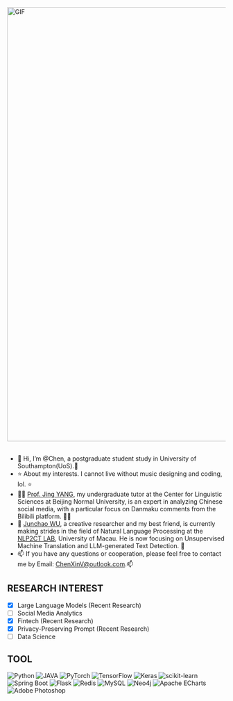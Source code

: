 
<img align="right" alt="GIF" src="https://github.com/Chen-X666/Chen-X666/blob/master/banner.png" width = "1000" high = "400 "/>
&nbsp;


- 👋 Hi, I’m @Chen, a postgraduate student study in University of Southampton(UoS).👋 
- ⭐ About my interests. I cannot live without music designing and coding, lol. ⭐
- 🧑‍🏫 [Prof. Jing YANG](https://rsgyy.bnu.edu.cn/yjjg/yykxyjzx/rcdw2/97903.html), my undergraduate tutor at the Center for Linguistic Sciences at Beijing Normal University, is an expert in analyzing Chinese social media, with a particular focus on Danmaku comments from the Bilibili platform. 🧑‍🏫
- 🌈 [Junchao WU](https://github.com/junchaoIU), a creative researcher and my best friend, is currently making strides in the field of Natural Language Processing at the [NLP2CT LAB](http://nlp2ct.cis.um.edu.mo/), University of Macau. He is now focusing on Unsupervised Machine Translation and LLM-generated Text Detection. 🌈
- 📫 If you have any questions or cooperation, please feel free to contact me by Email: ChenXinV@outlook.com.📫


## RESEARCH INTEREST

- [x] Large Language Models (Recent Research)
- [ ] Social Media Analytics
- [x] Fintech (Recent Research)
- [x] Privacy-Preserving Prompt (Recent Research)
- [ ] Data Science

## TOOL

![Python](https://img.shields.io/static/v1?style=for-the-badge&message=Python&color=3776AB&logo=Python&logoColor=FFFFFF&label=) 
![JAVA](https://img.shields.io/static/v1?style=for-the-badge&message=jave&color=FF6A00&logo=openjdk&logoColor=FFFFFF&label=)
![PyTorch](https://img.shields.io/static/v1?style=for-the-badge&message=PyTorch&color=EE4C2C&logo=PyTorch&logoColor=FFFFFF&label=)
![TensorFlow](https://img.shields.io/static/v1?style=for-the-badge&message=TensorFlow&color=FF6F00&logo=TensorFlow&logoColor=FFFFFF&label=)
![Keras](https://img.shields.io/static/v1?style=for-the-badge&message=Keras&color=D00000&logo=Keras&logoColor=FFFFFF&label=)
![scikit-learn](https://img.shields.io/static/v1?style=for-the-badge&message=scikit-learn&color=222222&logo=scikit-learn&logoColor=F7931E&label=)
![Spring Boot](https://img.shields.io/static/v1?style=for-the-badge&message=Spring+Boot&color=6DB33F&logo=Spring+Boot&logoColor=FFFFFF&label=)
![Flask](https://img.shields.io/static/v1?style=for-the-badge&message=Flask&color=000000&logo=Flask&logoColor=FFFFFF&label=)
![Redis](https://img.shields.io/static/v1?style=for-the-badge&message=Redis&color=DC382D&logo=Redis&logoColor=FFFFFF&label=)
![MySQL](https://img.shields.io/static/v1?style=for-the-badge&message=MySQL&color=4479A1&logo=MySQL&logoColor=FFFFFF&label=)
![Neo4j](https://img.shields.io/static/v1?style=for-the-badge&message=Neo4j&color=4581C3&logo=Neo4j&logoColor=FFFFFF&label=)
![Apache ECharts](https://img.shields.io/static/v1?style=for-the-badge&message=Apache+ECharts&color=AA344D&logo=Apache+ECharts&logoColor=FFFFFF&label=)
![Adobe Photoshop](https://img.shields.io/static/v1?style=for-the-badge&message=Adobe+Photoshop&color=31A8FF&logo=Adobe+Photoshop&logoColor=FFFFFF&label=)







